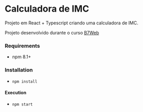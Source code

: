 # Calculadora de IMC

Projeto em React + Typescript criando uma calculadora de IMC.

Projeto desenvolvido durante o curso [B7Web](https://b7web.com.br)

### Requirements
- npm 8.1+

### Installation
- `npm install`

#### Execution
- `npm start`